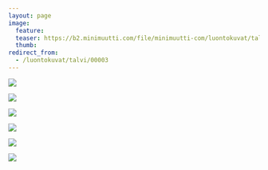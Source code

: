 ```yaml
---
layout: page
image:
  feature:
  teaser: https://b2.minimuutti.com/file/minimuutti-com/luontokuvat/talvi/IMG_0605-245px.jpg
  thumb:
redirect_from:
  - /luontokuvat/talvi/00003
---
```


[![](https://b2.minimuutti.com/file/minimuutti-com/luontokuvat/talvi/IMG_0604-800px.jpg)](https://dl.dropboxusercontent.com/sh/ea1wtnz7z734o12/AACE5vedD1KYdT8xgoqzRrJqa/luontokuvat/talvi/IMG_0604.jpg)

[![](https://b2.minimuutti.com/file/minimuutti-com/luontokuvat/talvi/IMG_0603-800px.jpg)](https://dl.dropboxusercontent.com/sh/ea1wtnz7z734o12/AACtP2e07XqlrdOdorDqx5twa/luontokuvat/talvi/IMG_0603.jpg)

[![](https://b2.minimuutti.com/file/minimuutti-com/luontokuvat/talvi/IMG_0608-800px.jpg)](https://dl.dropboxusercontent.com/sh/ea1wtnz7z734o12/AACKdQdvKULECz0nwkqJM93ja/luontokuvat/talvi/IMG_0608.jpg)

[![](https://b2.minimuutti.com/file/minimuutti-com/luontokuvat/talvi/IMG_0605-800px.jpg)](https://dl.dropboxusercontent.com/sh/ea1wtnz7z734o12/AAB8cPAkjauWL4THAapyaw1Pa/luontokuvat/talvi/IMG_0605.jpg)

[![](https://b2.minimuutti.com/file/minimuutti-com/luontokuvat/talvi/IMG_0610-800px.jpg)](https://dl.dropboxusercontent.com/sh/ea1wtnz7z734o12/AABx0dSQNgRrXQsjI1j00BV0a/luontokuvat/talvi/IMG_0610.jpg)

[![](https://b2.minimuutti.com/file/minimuutti-com/luontokuvat/talvi/IMG_0607-800px.jpg)](https://dl.dropboxusercontent.com/sh/ea1wtnz7z734o12/AAC-de5g0-78GCbNsJU0gC4na/luontokuvat/talvi/IMG_0607.jpg)

